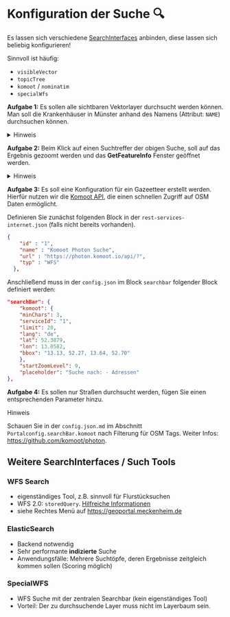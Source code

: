 # Konfiguration der Suche 🔍

Es lassen sich verschiedene [SearchInterfaces](https://www.masterportal.org/mkdocs/doc/Latest/User/Portal-Config/config.json/#portalconfigmenusearchbarsearchinterfaces) anbinden, diese lassen sich beliebig konfigurieren!  

Sinnvoll ist häufig:
  - `visibleVector`
  - `topicTree`
  - `komoot` / `nominatim`
  - `specialWfs`

**Aufgabe 1:** Es sollen alle sichtbaren Vektorlayer durchsucht werden können. Man soll die Krankenhäuser in Münster anhand des Namens (Attribut: `NAME`) durchsuchen können.

<details>

<summary>Hinweis</summary>

Stichwort für die Hilfe:
- searchField (config.json / services.json)

</details>

**Aufgabe 2:** Beim Klick auf einen Suchtreffer der obigen Suche, soll auf das Ergebnis gezoomt werden und das **GetFeatureInfo** Fenster geöffnet werden.

<details>

<summary>Hinweis</summary>

Result Events: https://www.masterportal.org/mkdocs/doc/Latest/User/Portal-Config/config.json/#portalconfigmenusearchbarsearchinterfacesresultevents

</details>

**Aufgabe 3:** Es soll eine Konfiguration für ein Gazeetteer erstellt werden. Hierfür nutzen wir die [Komoot API](https://photon.komoot.io/), die einen schnellen Zugriff auf OSM Daten ermöglicht.  

Definieren Sie zunächst folgenden Block in der `rest-services-internet.json` (falls nicht bereits vorhanden).

```json
{
    "id" : "1",
    "name" : "Komoot Photon Suche",
    "url" : "https://photon.komoot.io/api/?",
    "typ" : "WFS"
  },
```

Anschließend muss in der `config.json` im Block `searchbar` folgender Block definiert werden:

```json
"searchBar": {
    "komoot": {
    "minChars": 3,
    "serviceId": "1",
    "limit": 20,
    "lang": "de",
    "lat": 52.3879,
    "lon": 13.0582,
    "bbox": "13.13, 52.27, 13.64, 52.70"
    },
    "startZoomLevel": 9,
    "placeholder": "Suche nach: - Adressen"
},
```
**Aufgabe 4:** Es sollen nur Straßen durchsucht werden, fügen Sie einen entsprechenden Parameter hinzu.  

<detail>

<summary>Hinweis</summary>

Schauen Sie in der `config.json.md` im Abschnitt `Portalconfig.searchBar.komoot` nach Filterung für OSM Tags. Weiter Infos: https://github.com/komoot/photon.

</detail>


## Weitere SearchInterfaces / Such Tools

### WFS Search

- eigenständiges Tool, z.B. sinnvoll für Flurstücksuchen
- WFS 2.0: `storedQuery`. [Hilfreiche Informationen](https://www.weichand.de/2011/11/30/wfs-2-0-abfragen-queries/)
- siehe Rechtes Menü auf https://geoportal.meckenheim.de

### ElasticSearch

- Backend notwendig
- Sehr performante **indizierte** Suche
- Anwendungsfälle: Mehrere Suchtöpfe, deren Ergebnisse zeitgleich kommen sollen (Scoring möglich)

### SpecialWFS

- WFS Suche mit der zentralen Searchbar (kein eigenständiges Tool)
- Vorteil: Der zu durchsuchende Layer muss nicht im Layerbaum sein.
